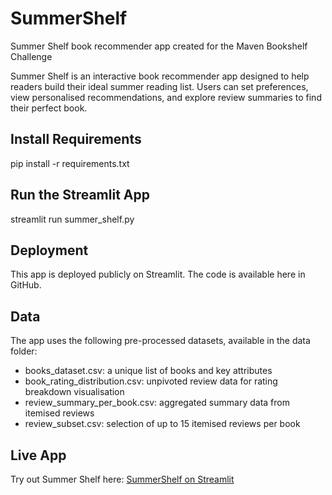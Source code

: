 # SummerShelf
Summer Shelf book recommender app created for the Maven Bookshelf Challenge

Summer Shelf is an interactive book recommender app designed to help readers build their ideal summer reading list. Users can set preferences, view personalised recommendations, and explore review summaries to find their perfect book.

## Install Requirements
pip install -r requirements.txt

## Run the Streamlit App
streamlit run summer_shelf.py

## Deployment
This app is deployed publicly on Streamlit. The code is available here in GitHub. 

## Data
The app uses the following pre-processed datasets, available in the data folder:
- books_dataset.csv: a unique list of books and key attributes
- book_rating_distribution.csv: unpivoted review data for rating breakdown visualisation
- review_summary_per_book.csv: aggregated summary data from itemised reviews
- review_subset.csv: selection of up to 15 itemised reviews per book

## Live App
Try out Summer Shelf here: [SummerShelf on Streamlit](https://summershelf.streamlit.app/)
